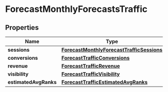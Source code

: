 # ForecastMonthlyForecastsTraffic

## Properties
Name | Type | Description | Notes
------------ | ------------- | ------------- | -------------
**sessions** | [**ForecastMonthlyForecastTrafficSessions**](ForecastMonthlyForecastTrafficSessions.md) |  |  [optional]
**conversions** | [**ForecastTrafficConversions**](ForecastTrafficConversions.md) |  |  [optional]
**revenue** | [**ForecastTrafficRevenue**](ForecastTrafficRevenue.md) |  |  [optional]
**visibility** | [**ForecastTrafficVisibility**](ForecastTrafficVisibility.md) |  |  [optional]
**estimatedAvgRanks** | [**ForecastTrafficEstimatedAvgRanks**](ForecastTrafficEstimatedAvgRanks.md) |  |  [optional]
